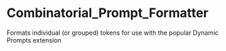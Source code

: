 # Combinatorial_Prompt_Formatter
Formats individual (or grouped) tokens for use with the popular Dynamic Prompts extension
